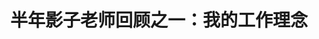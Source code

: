 ---
title: 半年影子老师回顾之一：我的工作理念
tags: [AS, 孤独症谱系]
color: danger
description: 你的孩子，并不是你的孩子。他们是由生命本身的渴望而诞生的孩子
external_url: http://mp.weixin.qq.com/s?__biz=MzIyMzgyMjY5NQ==&amp;mid=2247484160&amp;idx=1&amp;sn=9706b2b16559df423c79371df2ed1d36&amp;chksm=e8191508df6e9c1e5cbeab3f1665b4f3662c0fbcb3479a5aa2c01e9981da5a7b7b8def833d4c&amp;scene=27#wechat_redirect
---